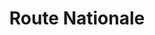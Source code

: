 ---
title: Route Nationale #1, Carrefou Turene
url: /route-nationale-1-carrefou-turene/
latitude: 19.467
longitude: -72.675
---
